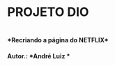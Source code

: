 <h1> PROJETO DIO   <h1>

<H4> *Recriando a página do NETFLIX*   <H4>

<h4> Autor.: *André Luiz *   <h4>
